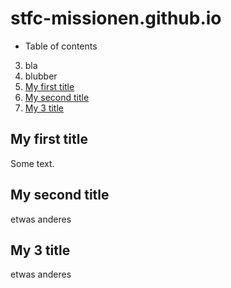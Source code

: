 # stfc-missionen.github.io

* Table of contents
3. bla
2. blubber
1. [My first title](#my-first-title)
4. [My second title](#my-second-title)
4. [My 3 title](#My-3-title)

## My first title
Some text.


## My second title
etwas anderes


## My 3 title
etwas anderes

